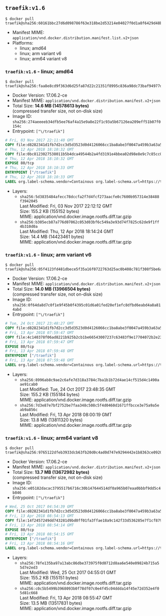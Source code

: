 ## `traefik:v1.6`

```console
$ docker pull traefik@sha256:60161bbc27d6d098786f63e318be2d53214e04027f0d1a8f6429d48b15ef21e8
```

-	Manifest MIME: `application/vnd.docker.distribution.manifest.list.v2+json`
-	Platforms:
	-	linux; amd64
	-	linux; arm variant v6
	-	linux; arm64 variant v8

### `traefik:v1.6` - linux; amd64

```console
$ docker pull traefik@sha256:faa8e8cd9f363d6d25fa87d22c21351f8995c836a98dc73baf94977dad4c0a71
```

-	Docker Version: 17.06.2-ce
-	Manifest MIME: `application/vnd.docker.distribution.manifest.v2+json`
-	Total Size: **14.6 MB (14578613 bytes)**  
	(compressed transfer size, not on-disk size)
-	Image ID: `sha256:274aeeeeb34dfb5ee76af4a15e9a8e22f1c93a5b67126ea209eff51b07f0154c`
-	Entrypoint: `["\/traefik"]`

```dockerfile
# Fri, 03 Nov 2017 22:11:40 GMT
COPY file:d8282341d1fb7d2cc3d5d3523d0d4126066cc1ba8abe3f0047a459b3a63a5653 in /etc/ssl/certs/ 
# Thu, 12 Apr 2018 18:10:32 GMT
COPY file:0bc8123027538011b5b4dca49544b2a4fd3191e4bbea02d98e8e9c7c85cc0721 in / 
# Thu, 12 Apr 2018 18:10:32 GMT
EXPOSE 80/tcp
# Thu, 12 Apr 2018 18:10:33 GMT
ENTRYPOINT ["/traefik"]
# Thu, 12 Apr 2018 18:10:33 GMT
LABEL org.label-schema.vendor=Containous org.label-schema.url=https://traefik.io org.label-schema.name=Traefik org.label-schema.description=A modern reverse-proxy org.label-schema.version=v1.6.0-rc5 org.label-schema.docker.schema-version=1.0
```

-	Layers:
	-	`sha256:5d3835484afecc78dccfa2f7d4fcf273aacfe0c7600b957314e38488f3942045`  
		Last Modified: Fri, 03 Nov 2017 22:12:12 GMT  
		Size: 155.2 KB (155152 bytes)  
		MIME: application/vnd.docker.image.rootfs.diff.tar.gzip
	-	`sha256:b305ecb87a776d07062c053d03bf6c549a3e93d74f7825c62de9f1ff4b310d0a`  
		Last Modified: Thu, 12 Apr 2018 18:14:24 GMT  
		Size: 14.4 MB (14423461 bytes)  
		MIME: application/vnd.docker.image.rootfs.diff.tar.gzip

### `traefik:v1.6` - linux; arm variant v6

```console
$ docker pull traefik@sha256:05f4123fd481dbece5f35a16f0722763d25ac0b408c781f308f5be6a023b1847
```

-	Docker Version: 17.06.2-ce
-	Manifest MIME: `application/vnd.docker.distribution.manifest.v2+json`
-	Total Size: **14.0 MB (13966504 bytes)**  
	(compressed transfer size, not on-disk size)
-	Image ID: `sha256:0f64da8d7c0f1e9f45b0f4395c01d6a01fed20ef1efc8dfbd6eabd4a8a814abd`
-	Entrypoint: `["\/traefik"]`

```dockerfile
# Tue, 24 Oct 2017 23:48:27 GMT
COPY file:d8282341d1fb7d2cc3d5d3523d0d4126066cc1ba8abe3f0047a459b3a63a5653 in /etc/ssl/certs/ 
# Fri, 13 Apr 2018 07:59:47 GMT
COPY file:4c140378f06ad8221b925b2cb1be66543007237c63483f9e17704072b2e23895 in / 
# Fri, 13 Apr 2018 07:59:47 GMT
EXPOSE 80/tcp
# Fri, 13 Apr 2018 07:59:48 GMT
ENTRYPOINT ["/traefik"]
# Fri, 13 Apr 2018 07:59:48 GMT
LABEL org.label-schema.vendor=Containous org.label-schema.url=https://traefik.io org.label-schema.name=Traefik org.label-schema.description=A modern reverse-proxy org.label-schema.version=v1.6.0-rc5 org.label-schema.docker.schema-version=1.0
```

-	Layers:
	-	`sha256:8996ab8c9ae2c6afe7d318a3784c7ba1b1b72d4ae14cf515d4c1490aae91cab0`  
		Last Modified: Tue, 24 Oct 2017 23:48:35 GMT  
		Size: 155.2 KB (155184 bytes)  
		MIME: application/vnd.docker.image.rootfs.diff.tar.gzip
	-	`sha256:7d3e87e7bf2752be7faa348c508c5f4d0460d1671ffbcce3e75a9a5eab9a856c`  
		Last Modified: Fri, 13 Apr 2018 08:00:19 GMT  
		Size: 13.8 MB (13811320 bytes)  
		MIME: application/vnd.docker.image.rootfs.diff.tar.gzip

### `traefik:v1.6` - linux; arm64 variant v8

```console
$ docker pull traefik@sha256:9765122dfeb3933dcb63fb20d0c4ad0d747e9294442e1b8363ce092060d4c46d
```

-	Docker Version: 17.06.2-ce
-	Manifest MIME: `application/vnd.docker.distribution.manifest.v2+json`
-	Total Size: **13.7 MB (13672982 bytes)**  
	(compressed transfer size, not on-disk size)
-	Image ID: `sha256:e05182dacac3795517b6716c30b147644514df0a965b07eaa0bbbf9dd5c4b846`
-	Entrypoint: `["\/traefik"]`

```dockerfile
# Wed, 25 Oct 2017 04:54:39 GMT
COPY file:d8282341d1fb7d2cc3d5d3523d0d4126066cc1ba8abe3f0047a459b3a63a5653 in /etc/ssl/certs/ 
# Fri, 13 Apr 2018 08:54:13 GMT
COPY file:14f2457249dd743281d9bd0ff01fa3ffae18a9c142f33d536285e7f1cf879fee in / 
# Fri, 13 Apr 2018 08:54:14 GMT
EXPOSE 80/tcp
# Fri, 13 Apr 2018 08:54:15 GMT
ENTRYPOINT ["/traefik"]
# Fri, 13 Apr 2018 08:54:16 GMT
LABEL org.label-schema.vendor=Containous org.label-schema.url=https://traefik.io org.label-schema.name=Traefik org.label-schema.description=A modern reverse-proxy org.label-schema.version=v1.6.0-rc5 org.label-schema.docker.schema-version=1.0
```

-	Layers:
	-	`sha256:78fe135ba97a13abc86dbe373975f0d0712d8aa6e540e09824b715a55d7e2ed3`  
		Last Modified: Wed, 25 Oct 2017 04:55:01 GMT  
		Size: 155.2 KB (155151 bytes)  
		MIME: application/vnd.docker.image.rootfs.diff.tar.gzip
	-	`sha256:c0c5b5499b3968093b0f78df07c0e4f45c04ddda14f45e72d352e4f05d81c668`  
		Last Modified: Fri, 13 Apr 2018 08:55:47 GMT  
		Size: 13.5 MB (13517831 bytes)  
		MIME: application/vnd.docker.image.rootfs.diff.tar.gzip
